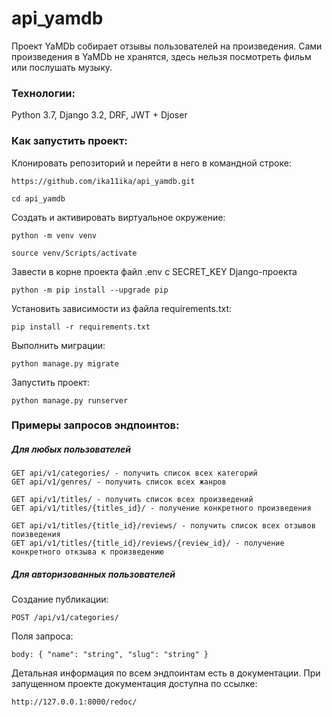# api_yamdb
Проект YaMDb собирает отзывы пользователей на произведения.
Сами произведения в YaMDb не хранятся, здесь нельзя посмотреть фильм или послушать музыку.


### Технологии:
Python 3.7, Django 3.2, DRF, JWT + Djoser

### Как запустить проект:
Клонировать репозиторий и перейти в него в командной строке:

```
https://github.com/ika11ika/api_yamdb.git
```

```
cd api_yamdb
```

Cоздать и активировать виртуальное окружение:

```
python -m venv venv
```

```
source venv/Scripts/activate
```

Завести в корне проекта файл .env с SECRET_KEY Django-проекта

```
python -m pip install --upgrade pip
```

Установить зависимости из файла requirements.txt:

```
pip install -r requirements.txt
```

Выполнить миграции:

```
python manage.py migrate
```

Запустить проект:

```
python manage.py runserver
```

### Примеры запросов эндпоинтов:

##### Для любых пользователей

```
GET api/v1/categories/ - получить список всех категорий
GET api/v1/genres/ - получить список всех жанров

GET api/v1/titles/ - получить список всех произведений
GET api/v1/titles/{titles_id}/ - получение конкретного произведения

GET api/v1/titles/{title_id}/reviews/ - получить список всех отзывов поизведения
GET api/v1/titles/{title_id}/reviews/{review_id}/ - получение конкретного откзыва к произведению

```
##### Для авторизованных пользователей

Создание публикации:
```
POST /api/v1/categories/
```
Поля запроса:

```
body: { "name": "string", "slug": "string" }
```

Детальная информация по всем эндпоинтам есть в документации. При запущенном проекте документация доступна по ссылке:

```
http://127.0.0.1:8000/redoc/
```